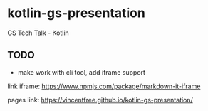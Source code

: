 # kotlin-gs-presentation
GS Tech Talk - Kotlin


## TODO

* make work with cli tool, add iframe support

link iframe: https://www.npmjs.com/package/markdown-it-iframe


pages link: https://vincentfree.github.io/kotlin-gs-presentation/
